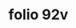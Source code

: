 ---
layout: edition
title: folio 92v
manuscript: Padua, Biblioteca del Seminario Vescovile, MS 32
sigla: P
iip: p092v.tif
milestone: 184
---